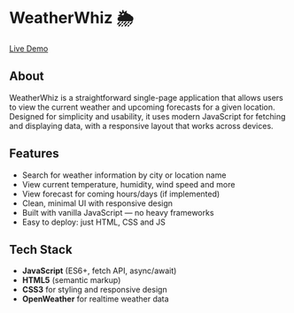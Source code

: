 # WeatherWhiz 🌦️
[Live Demo](https://aliasghar37.github.io/weatherwhiz/)

## About
WeatherWhiz is a straightforward single-page application that allows users to view the current weather and upcoming forecasts for a given location. Designed for simplicity and usability, it uses modern JavaScript for fetching and displaying data, with a responsive layout that works across devices.

## Features
- Search for weather information by city or location name  
- View current temperature, humidity, wind speed and more  
- View forecast for coming hours/days (if implemented)  
- Clean, minimal UI with responsive design  
- Built with vanilla JavaScript — no heavy frameworks  
- Easy to deploy: just HTML, CSS and JS  

## Tech Stack
- **JavaScript** (ES6+, fetch API, async/await)  
- **HTML5** (semantic markup)  
- **CSS3** for styling and responsive design  
- **OpenWeather** for realtime weather data
